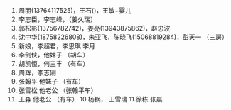 
1. 周丽(13764117525)，王石()，王敏+婴儿
2. 李志臣，李志峰，（姜久瑞）
3. 郭松影(13756782742)，姜亮(13943875862)，赵忠波  
4. 沈中华(18758226808)，朱亚飞，陈晓飞(15068819284)，彭天一   （三房）
5. 新娘，李超君，李思琪 李月
6. 李剑侠，他妹子   （胡车）
7. 胡凯恒，何三丰 （有车）
6. 周辉，李志刚    
7. 张翰平 他妹子  （有车）
8. 张雪松 他老公  （张翰平车）
9. 王淼 他老公    （有车）
10 杨锅， 王雪瑞
11.徐栋  张晨
